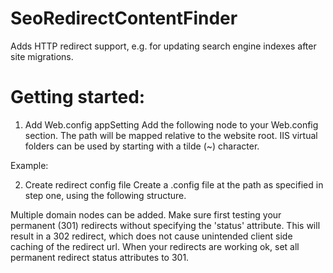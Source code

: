 # SeoRedirectContentFinder
Adds HTTP redirect support, e.g. for updating search engine indexes after site migrations.

# Getting started:
1.	Add Web.config appSetting
Add the following node to your Web.config <appSettings> section.
The path will be mapped relative to the website root. IIS virtual folders can be used by starting with a tilde (~) character.

Example:
> <add key="SeoRedirectContentFinder.RedirectFilePath" value="~/seo/SeoRedirect.config" />

2. Create redirect config file
Create a .config file at the path as specified in step one, using the following structure.

> <?xml version="1.0" encoding="utf-8" ?>
> <seo>
>   <domain name="www.mydomain.com">
>     <redirect from="/about" to="/about-us" status="301" />
>     <redirect from="/contact" to="/get-in-touch" status="301" />
>   </domain>
> </seo>

Multiple domain nodes can be added.
Make sure first testing your permanent (301) redirects without specifying the 'status' attribute.
This will result in a 302 redirect, which does not cause unintended client side caching of the redirect url.
When your redirects are working ok, set all permanent redirect status attributes to 301.